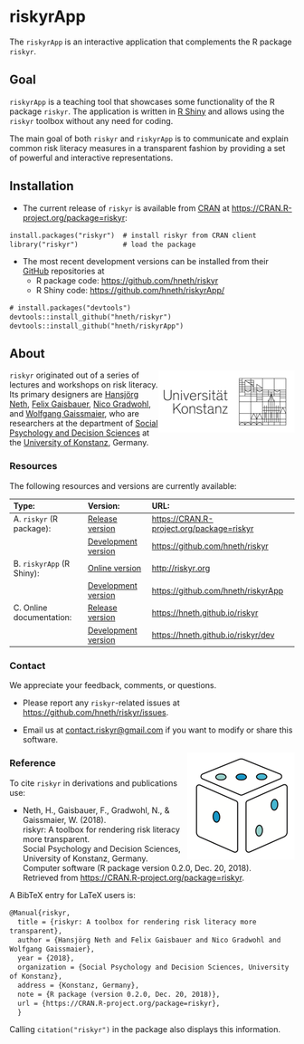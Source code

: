 # riskyrApp

The `riskyrApp` is an interactive application that complements the R package `riskyr`. 

## Goal

`riskyrApp` is a teaching tool that showcases some functionality of the R package `riskyr`. 
The application is written in [R Shiny](https://shiny.rstudio.com/) and allows using the `riskyr` toolbox without any need for coding.

The main goal of both `riskyr` and `riskyrApp` is to communicate and explain common risk literacy measures in a transparent fashion by providing a set of powerful and interactive representations. 

## Installation

- The current release of `riskyr` is available from [CRAN](https://CRAN.R-project.org/) at <https://CRAN.R-project.org/package=riskyr>: 

```{r}
install.packages("riskyr")  # install riskyr from CRAN client
library("riskyr")           # load the package
```

- The most recent development versions can be installed from their [GitHub](https://github.com) repositories at 
    - R package code: <https://github.com/hneth/riskyr>
    - R Shiny code:   <https://github.com/hneth/riskyrApp/>

```{r}
# install.packages("devtools")
devtools::install_github("hneth/riskyr")
devtools::install_github("hneth/riskyrApp")
```

## About

<!-- uni.kn logo and link to SPDS: -->  
<!-- ![](./www/uniKn_logo.png) --> 
<a href="https://www.spds.uni-konstanz.de/">
<!--<img src = "./www/uniKn_logo.png" alt = "spds.uni.kn" style = "width: 300px; float: right; border:20;"/> --> 
<img src = "./www/uniKn_logo_s.png" alt = "spds.uni.kn" align = "right" style = "float: right; border:40;"/>
</a>

`riskyr` originated out of a series of lectures and workshops on risk literacy. 
Its primary designers are 
[Hansjörg Neth](https://www.spds.uni-konstanz.de/hans-neth), 
[Felix Gaisbauer](https://www.spds.uni-konstanz.de/felix-gaisbauer), 
[Nico Gradwohl](https://www.spds.uni-konstanz.de/nico-gradwohl), and 
[Wolfgang Gaissmaier](https://www.spds.uni-konstanz.de/prof-dr-wolfgang-gaissmaier), 
who are researchers at the department of 
[Social Psychology and Decision Sciences](https://www.spds.uni-konstanz.de) at the 
[University of Konstanz](https://www.uni-konstanz.de/en/), Germany. 


### Resources

The following resources and versions are currently available:

Type: | Version: | URL: |        
:-------------- |:-------------|:--------------------|
A. `riskyr` (R package): | [Release version](https://CRAN.R-project.org/package=riskyr) | <https://CRAN.R-project.org/package=riskyr> |
                         | [Development version](https://github.com/hneth/riskyr)       | <https://github.com/hneth/riskyr> | 
B. `riskyrApp` (R Shiny): | [Online version](http://riskyr.org) | <http://riskyr.org> | 
                         | [Development version](https://github.com/hneth/riskyrApp) | <https://github.com/hneth/riskyrApp> | 
C. Online documentation: | [Release version](https://hneth.github.io/riskyr)  | <https://hneth.github.io/riskyr> | 
                         | [Development version](https://hneth.github.io/riskyr/dev)  | <https://hneth.github.io/riskyr/dev> | 


### Contact

We appreciate your feedback, comments, or questions. 

- Please report any `riskyr`-related issues at <https://github.com/hneth/riskyr/issues>. 

- Email us at <contact.riskyr@gmail.com> if you want to modify or share this software. 

<!-- riskyr logo: -->  
<a href = "https://github.com/hneth/riskyr">
<img src = "./www/riskyr_cube_s.png" alt = "riskyr" align = "right" style = "float: right; border:40;"/>
</a>

### Reference

To cite `riskyr` in derivations and publications use:

-  Neth, H., Gaisbauer, F., Gradwohl, N., & Gaissmaier, W. (2018).    
    riskyr: A toolbox for rendering risk literacy more transparent.    
    Social Psychology and Decision Sciences, University of Konstanz, Germany.    
    Computer software (R package version 0.2.0, Dec. 20, 2018).    
    Retrieved from <https://CRAN.R-project.org/package=riskyr>.   

A BibTeX entry for LaTeX users is: 

    @Manual{riskyr,
      title = {riskyr: A toolbox for rendering risk literacy more transparent},
      author = {Hansjörg Neth and Felix Gaisbauer and Nico Gradwohl and Wolfgang Gaissmaier},
      year = {2018},
      organization = {Social Psychology and Decision Sciences, University of Konstanz},
      address = {Konstanz, Germany},
      note = {R package (version 0.2.0, Dec. 20, 2018)},
      url = {https://CRAN.R-project.org/package=riskyr},
      }    
    
Calling `citation("riskyr")` in the package also displays this information.

<!-- eof. --> 
